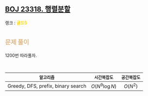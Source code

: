 # <span style="font-size:17pt; font-weight:bold">[BOJ 23318. 행렬분할](https://www.acmicpc.net/problem/23318)</span>
랭크 : <span style="color:gold">__골드5__</span>
<br>

# <span style="font-size:15pt;color:BurlyWood">문제 풀이</span>

1200번 따라풀자.

<br>

|`알고리즘`|`시간복잡도`|`공간복잡도`|
|:---:|:---:|:---:|
| Greedy, DFS, prefix, binary search | $O(N^9 \log N)$| $O(N^2)$ |

<br><br>
